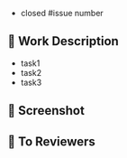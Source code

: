 - closed #issue number

## 📝 Work Description

- task1
- task2
- task3

## 📸 Screenshot
<!-- 실행 사진이나 영상을 드래그하여 첨부해주세요. -->
<!-- <img width="300" src="이미지 주소" /> -->

## 📣 To Reviewers
<!-- 원하는 리뷰 요청 기한도 작성해주세요. -->

